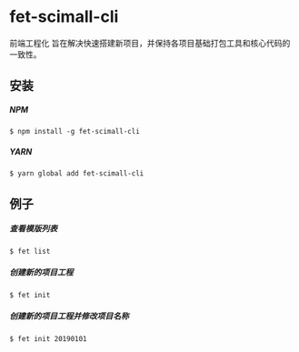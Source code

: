 # fet-scimall-cli
前端工程化
旨在解决快速搭建新项目，并保持各项目基础打包工具和核心代码的一致性。

## 安装

##### NPM
```
$ npm install -g fet-scimall-cli
```
##### YARN
```
$ yarn global add fet-scimall-cli
```

## 例子
##### 查看模版列表
```
$ fet list
```

##### 创建新的项目工程
```
$ fet init
```

##### 创建新的项目工程并修改项目名称
```
$ fet init 20190101
```

